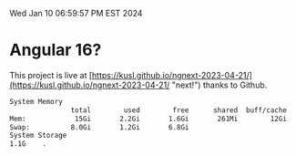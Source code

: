 Wed Jan 10 06:59:57 PM EST 2024

# Angular 16?


This project is live at [https://kusl.github.io/ngnext-2023-04-21/](https://kusl.github.io/ngnext-2023-04-21/ "next!") thanks to Github.

```bash
System Memory
               total        used        free      shared  buff/cache   available
Mem:            15Gi       2.2Gi       1.6Gi       261Mi        12Gi        13Gi
Swap:          8.0Gi       1.2Gi       6.8Gi
System Storage
1.1G	.
